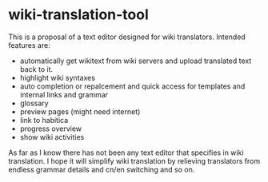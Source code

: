 # wiki-translation-tool

This is a proposal of a text editor designed for wiki translators. Intended features are:

- automatically get wikitext from wiki servers and upload translated text back to it.
- highlight wiki syntaxes
- auto completion or repalcement and quick access for templates and internal links and grammar
- glossary
- preview pages (might need internet)
- link to habitica
- progress overview
- show wiki activities

As far as I know there has not been any text editor that specifies in wiki translation. I hope it will simplify wiki translation by relieving translators from endless grammar details and cn/en switching and so on.

